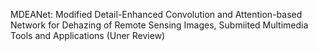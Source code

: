 MDEANet: Modified Detail-Enhanced Convolution and Attention-based Network for Dehazing of Remote Sensing Images, Submiited Multimedia Tools and Applications (Uner Review)
